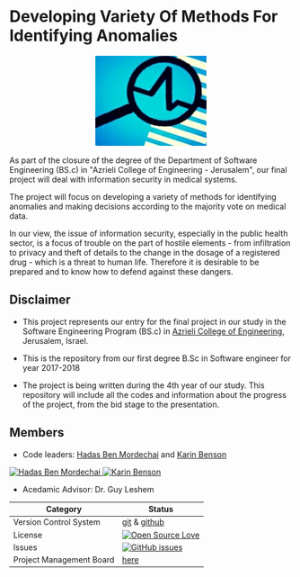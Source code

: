 

# Developing Variety Of Methods For Identifying Anomalies
 
 <p align="center">
  <img src=https://github.com/karinbe/Developing-A-Variety-Of-Methods-For-Identifying-Anomalies/blob/master/pics/logo.jpg>
</p>
 
As part of the closure of the degree of the Department of Software Engineering (BS.c) in "Azrieli College of Engineering - Jerusalem",
our final project will deal with information security in medical systems.

The project will focus on developing a variety of methods for identifying anomalies and making decisions according to the majority vote on medical data.

In our view, the issue of information security, especially in the public health sector, is a focus of trouble on the part of hostile elements - from infiltration to privacy and theft of details to the change in the dosage of a registered drug - which is a threat to human life. Therefore it is desirable to be prepared and to know how to defend against these dangers.



## Disclaimer

* This project represents our entry for the final project in our study in the Software Engineering Program (BS.c) in [Azrieli College of Engineering](http://www.jce.ac.il/), Jerusalem, Israel.

* This is the repository from our first degree B.Sc in Software engineer for year 2017-2018

* The project is being written during the 4th year of our study.
This repository will include all the codes and information about the progress of the project, from the bid stage to the presentation.



## Members
* Code leaders: [Hadas Ben Mordechai](https://github.com/Hadas135) and [Karin Benson](https://github.com/karinbe)
<a href="https://github.com/Hadas135">
<img src="https://avatars3.githubusercontent.com/u/26040970?v=3&s=400"
alt="Hadas Ben Mordechai" width="100" height="100"/>
</a>

<a href="https://github.com/karinbe">
<img src="https://avatars3.githubusercontent.com/u/26060984?v=3&s=460" alt="Karin Benson" width="100" height="100"/>
</a>

* Acedamic Advisor: Dr. Guy Leshem


 |Category|Status|
|---|---|
| Version Control System| [git](https://git-scm.com/) & [github](https://github.com/) |
| License | [![Open Source Love](https://badges.frapsoft.com/os/mit/mit.svg?v=102)](https://github.com/ellerbrock/open-source-badge/) |
| Issues | [![GitHub issues](https://img.shields.io/github/issues/karinbe/anomaly_in_cyber_networks.svg?style=flat)](https://github.com/karinbe/anomaly_in_cyber_networks/issues) |
| Project Management Board| [here](https://github.com/karinbe/anomaly_in_cyber_networks/projects/1) |


  
